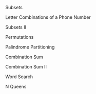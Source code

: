 Subsets

Letter Combinations of a Phone Number

Subsets II

Permutations

Palindrome Partitioning

Combination Sum

Combination Sum II

Word Search

N Queens
